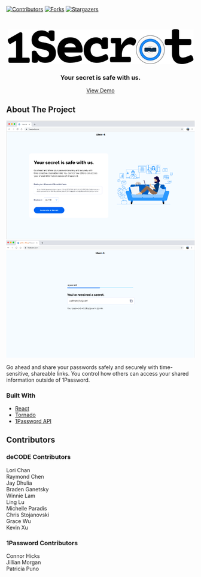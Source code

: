 [![Contributors][contributors-shield]][contributors-url]
[![Forks][forks-shield]][forks-url]
[![Stargazers][stars-shield]][stars-url]

<br />
<p align="center">
  <a href="https://github.com/othneildrew/Best-README-Template">
    <img src="images/logo.png" alt="Logo">
  </a>

  <h3 align="center">Your secret is safe with us.</h3>

  <p align="center">
    <a href="">View Demo</a>
  </p>
</p>

## About The Project

<img src="images/demo1.png">
<img src="images/demo2.png">

Go ahead and share your passwords safely and securely with time-sensitive, shareable links. You control how others can access your shared information outside of 1Password.

### Built With

* [React](https://reactjs.org/)
* [Tornado](https://www.tornadoweb.org/en/stable/)
* [1Password API](https://www.1password.com/)

## Contributors

### deCODE Contributors
Lori Chan
<br>
Raymond Chen
<br>
Jay Dhulia
<br>
Braden Ganetsky
<br>
Winnie Lam
<br>
Ling Lu
<br>
Michelle Paradis
<br>
Chris Stojanovski
<br>
Grace Wu
<br>
Kevin Xu

### 1Password Contributors
Connor Hicks
<br>
Jillian Morgan
<br>
Patricia Puno

<!-- MARKDOWN LINKS & IMAGES -->
<!-- https://www.markdownguide.org/basic-syntax/#reference-style-links -->
[contributors-shield]: https://img.shields.io/github/contributors/othneildrew/Best-README-Template.svg?style=for-the-badge
[contributors-url]: https://github.com/michpara/1Secret/graphs/contributors
[forks-shield]: https://img.shields.io/github/forks/othneildrew/Best-README-Template.svg?style=for-the-badge
[forks-url]: https://github.com/michpara/1Secret/network/members
[stars-shield]: https://img.shields.io/github/stars/othneildrew/Best-README-Template.svg?style=for-the-badge
[stars-url]: https://github.com/michpara/1Secret/stargazers
